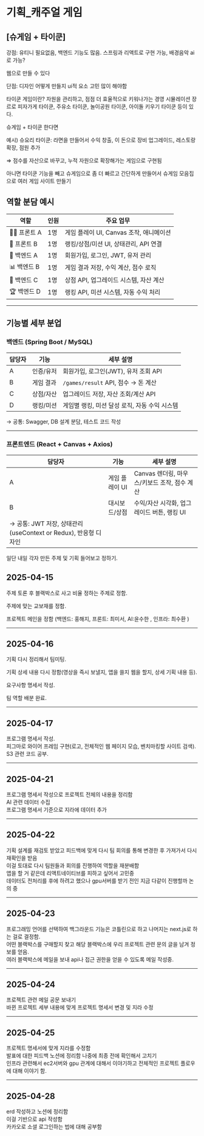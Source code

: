 
# 기획_캐주얼 게임
## [슈게임 + 타이쿤]

강점: 유티니 필요없음, 백엔드 기능도 많음. 스프링과 리액트로 구현 가능, 배경음악 ai로 가능?

웹으로 만들 수 있다

단점: 디자인 어떻게 만들지 ui적 요소 고민 많이 해야함


타이쿤 게임이란? 
자원을 관리하고, 점점 더 효율적으로 키워나가는 경영 시뮬레이션 장르로 피자가게 타이쿤, 주유소 타이쿤, 놀이공원 타이쿤, 아이돌 키우기 타이쿤 등이 있다.

슈게임 + 타이쿤 한다면

예시) 슈요리 타이쿤: 라면을 만들어서 수익 창출, 이 돈으로 장비 업그레이드, 레스토랑 확장, 점원 추가

⇒ 점수를 자산으로 바꾸고, 누적 자원으로 확장해가는 게임으로 구현됨

아니면 타이쿤 기능을 빼고 슈게임으로 좀 더 빠르고 간단하게 만들어서 슈게임 모음집으로 여러 게임 사이트 만들기


## 역할 분담 예시

| 역할 | 인원 | 주요 업무 |
| --- | --- | --- |
| 👨‍🎨 프론트 A | 1명 | 게임 플레이 UI, Canvas 조작, 애니메이션 |
| 🧭 프론트 B | 1명 | 랭킹/상점/미션 UI, 상태관리, API 연결 |
| 🧩 백엔드 A | 1명 | 회원가입, 로그인, JWT, 유저 관리 |
| 📊 백엔드 B | 1명 | 게임 결과 저장, 수익 계산, 점수 로직 |
| 🛒 백엔드 C | 1명 | 상점 API, 업그레이드 시스템, 자산 계산 |
| 🏆 백엔드 D | 1명 | 랭킹 API, 미션 시스템, 자동 수익 처리 |

---

## 기능별 세부 분업

### 백엔드 (Spring Boot / MySQL)

| 담당자 | 기능 | 세부 설명 |
| --- | --- | --- |
| A | 인증/유저 | 회원가입, 로그인(JWT), 유저 조회 API |
| B | 게임 결과 | `/games/result` API, 점수 → 돈 계산 |
| C | 상점/자산 | 업그레이드 저장, 자산 조회/계산 API |
| D | 랭킹/미션 | 게임별 랭킹, 미션 달성 로직, 자동 수익 시스템 |

→ 공통: Swagger, DB 설계 분담, 테스트 코드 작성

---

### 프론트엔드 (React + Canvas + Axios)

| 담당자 | 기능 | 세부 설명 |
| --- | --- | --- |
| A | 게임 플레이 UI | Canvas 렌더링, 마우스/키보드 조작, 점수 계산 |
| B | 대시보드/상점 | 수익/자산 시각화, 업그레이드 버튼, 랭킹 UI |
| → 공통: JWT 저장, 상태관리 (useContext or Redux), 반응형 디자인 |  |  |

일단 내일 각자 만든 주제 및 기획 들어보고 정하기.

## 2025-04-15
주제 토론 후 블랙박스로 사고 비율 정하는 주제로 정함.

주제에 맞는 교보재를 정함.

프로젝트 메인을 정함 (백엔드: 홍해지, 프론트: 최미서, AI:윤수한 , 인프라: 최수환 )

<hr>

## 2025-04-16  

기획 다시 정리해서 팀미팅.  

기획 상세 내용 다시 정함(영상을 즉시 보낼지, 앱을 쓸지 웹을 할지, 상세 기획 내용 등).  

요구사항 명세서 작성.  

팀 역할 배분 완료.  

<hr>

## 2025-04-17  

프로그램 명세서 작성.  
피그마로 와이어 프레임 구현(로고, 전체적인 웹 페이지 모습, 벤치마킹할 사이트 검색).  
S3 관련 코드 공부.  

<hr>

## 2025-04-21  
프로그램 명세서 작성으로 프로젝트 전체의 내용을 정리함  
AI 관련 데이터 수집  
프로그램 명세서 기준으로 지라에 데이터 추가  

<hr>

## 2025-04-22  
기획 설계를 재검토 받았고 피드백에 맞게 다시 팀 회의를 통해 변경한 후 가져가서 다시 재확인을 받음  
이걸 토대로 다시 팀원들과 회의를 진행하여 역할을 재분배함  
앱을 할 거 같은데 리액트네이티브를 피하고 싶어서 고민중  
데이터도 전처리를 후에 하려고 했으나 gpu서버를 받기 전인 지금 다같이 진행할까 논의 중  

<hr>

## 2025-04-23  
프로그래밍 언어를 선택하여 백그라운드 기능은 코틀린으로 하고 나머지는 next.js로 하는 걸로 결정함.  
어떤 블랙박스를 구매할지 찾고 해당 블랙박스에 우리 프로젝트 관련 문의 글을 남겨 정보를 얻음.  
여러 블랙박스에 메일을 보내 api나 접근 권한을 얻을 수 있도록 메일 작성중.

<hr>

## 2025-04-24  
프로젝트 관련 메일 공문 보내기  
바뀐 프로젝트 세부 내용에 맞게 프로젝트 명세서 변경 및 지라 수정

<hr>

## 2025-04-25  
프로젝트 명세서에 맞게 지라를 수정함  
발표에 대한 피드백 노션에 정리함 나중에 최종 전에 확인해서 고치기  
인프라 관련해서 ec2서버와 gpu 관계에 대해서 이야기하고 전체적인 프로젝트 플로우에 대해 이야기 함.

<hr>

## 2025-04-28  
erd 작성하고 노션에 정리함  
이걸 기반으로 api 작성함  
카카오로 소셜 로그인하는 법에 대해 공부함  